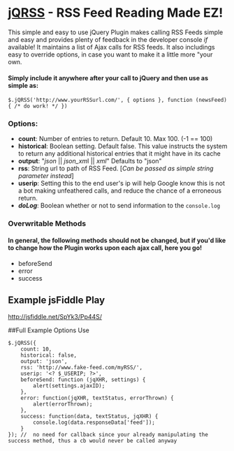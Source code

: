 [jQRSS](https://github.com/JDMcKinstry/jQRSS/) - RSS Feed Reading Made EZ!
================================

This simple and easy to use jQuery Plugin makes calling RSS Feeds simple and easy and provides plenty of feedback in the developer console *if* available! It maintains a list of Ajax calls for RSS feeds. It also includings easy to override options, in case you want to make it a little more "your own.

#### Simply include it anywhere after your call to jQuery and then use as simple as:

	$.jQRSS('http://www.yourRSSurl.com/', { options }, function (newsFeed) { /* do work! */ })

### Options:

 - **count**: Number of entries to return. Default 10. Max 100. (-1 == 100)
 - **historical**: Boolean setting. Default false. This value instructs the system to return any additional historical entries that it might have in its cache
 - **output**: "*json* || *json_xm*l || *xml*" Defaults to "json"
 - **rss**: String url to path of RSS Feed. [*Can be passed as simple string parameter instead*]
 - **userip**: Setting this to the end user's ip will help Google know this is not a bot making unfeathered calls, and reduce the chance of a erroneous return.
 - ***doLog***: Boolean whether or not to send information to the `console.log`
 
### Overwritable Methods
#### In general, the following methods should not be changed, but if you'd like to change how the Plugin works upon each ajax call, here you go!

 - beforeSend
 - error
 - success

## Example jsFiddle Play
http://jsfiddle.net/SpYk3/Pp44S/

##Full Example Options Use

	$.jQRSS({
		count: 10,
		historical: false,
		output: 'json',
		rss: 'http://www.fake-feed.com/myRSS/',
		userip: '<? $_USERIP; ?>',
		beforeSend: function (jqXHR, settings) {
			alert(settings.ajaxID);
		},
		error: function(jqXHR, textStatus, errorThrown) {
			alert(errorThrown);
		},
		success: function(data, textStatus, jqXHR) {
			console.log(data.responseData['feed']);
		}
	});	//	no need for callback since your already manipulating the success method, thus a cb would never be called anyway


